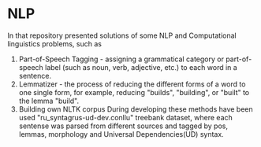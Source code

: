 # NLP
In that repository presented solutions of some NLP and Computational linguistics problems, such as 
1) Part-of-Speech Tagging - assigning a grammatical category or part-of-speech label (such as noun, verb, adjective, etc.) to each word in a sentence.
2) Lemmatizer - the process of reducing the different forms of a word to one single form, for example, reducing "builds", "building", or "built" to the lemma "build".
3) Building own NLTK corpus
During developing these methods have been used "ru_syntagrus-ud-dev.conllu" treebank dataset, where each sentense was parsed from different sources and tagged by pos, lemmas, morphology and Universal Dependencies(UD) syntax.
